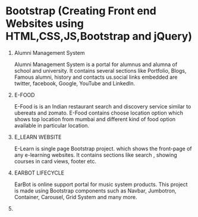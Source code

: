 # Bootstrap (Creating Front end Websites using HTML,CSS,JS,Bootstrap and jQuery)

1.  Alumni Management System 

     Alumni Management System is a portal for alumnus and alumna of school and university. It contains several sections like Portfolio, Blogs, Famous alumni, history and contacts      us.social links embedded are twitter, facebook, Google, YouTube and LinkedIn.

2.  E-FOOD

    E-Food is is an Indian restaurant search and discovery service similar to ubereats and zomato. E-Food contains choose location option which shows top location from mumbai and     different kind of food option available in particular location.
    
3.  E_LEARN WEBSITE

    E-Learn is single page Bootstrap project. which shows the front-page of any e-learning websites. It contains sections like search , showing courses in card views, footer etc.

4.  EARBOT LIFECYCLE

    EarBot is online support portal for music system products. This project is made using Bootstrap components such as Navbar, Jumbotron, Container, Carousel, Grid System and many     more.
    
 5.
